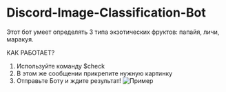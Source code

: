 # Discord-Image-Classification-Bot
Этот бот умеет определять 3 типа экзотических фруктов: папайя, личи, маракуя.

КАК РАБОТАЕТ?
1) Используйте команду $check
2) В этом же сообщении прикрепите нужную картинку
3) Отправьте Боту и ждите результат!
![Пример](![image](https://github.com/liamirilaaa/Discord-Image-Classification-Bot/assets/144470903/58d4e6fa-9e35-46d8-8903-446896e97a86))
